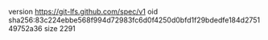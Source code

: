 version https://git-lfs.github.com/spec/v1
oid sha256:83c224ebbe568f994d72983fc6d0f4250d0bfd1f29bdedfe184d275149752a36
size 2291
